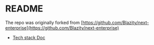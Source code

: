 # README

The repo was originally forked from [https://github.com/Blazity/next-enterprise](https://github.com/Blazity/next-enterprise)

- [Tech stack Doc](./docs/README.md)